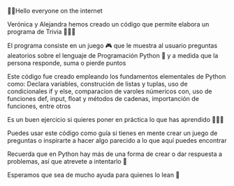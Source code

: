 🖖🏻Hello everyone on the internet 

Verónica y Alejandra hemos creado un código que permite elabora un programa de Trivia 👩🏻‍💻

El programa consiste en un juego 🎮 que le muestra al usuario preguntas aleatorios sobre el lenguaje de Programación Python 🐍 y a medida que la persona responde, suma o pierde puntos

Este código fue creado empleando los fundamentos elementales de Python como:
Declara variables, construción de listas y tuplas, uso de condicionales if y else, comparacion de varoles númericos con, uso de funciones def, input, float y métodos de cadenas, importanción de funciones, entre otros

Es un buen ejercicio si quieres poner en práctica lo que has aprendido 💪🏻🧠

Puedes usar este código como guía si tienes en mente crear un juego de preguntas o inspirarte a hacer algo parecido a lo que aquí puedes encontrar

Recuerda que en Python hay más de una forma de crear o dar respuesta a problemas, así que atrevete a intentarlo 💚

Esperamos que sea de mucho ayuda para quienes lo lean 🦉
